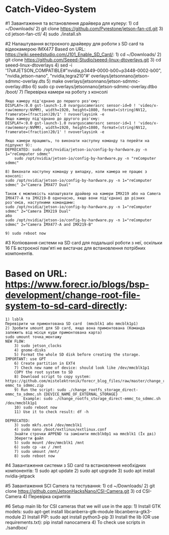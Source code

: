 # Catch-Video-System

#1 Завантаження та встановлення драйвера для кулеру:
	1) cd ~/Downloads/
	2) git clone https://github.com/Pyrestone/jetson-fan-ctl.git
	3) cd jetson-fan-ctl/
	4) sudo ./install.sh
	
#2 Налаштування встроєного драйверу для роботи з SD card та відеокамерою IMX477
Based on URL: https://wiki.seeedstudio.com/J101_Enable_SD_Card/:
	1) cd ~/Downloads/
	2) git clone https://github.com/Seeed-Studio/seeed-linux-dtoverlays.git
	3) cd seeed-linux-dtoverlays
	4) sed -i '17s#JETSON_COMPATIBLE#\"nvidia,p3449-0000-b00+p3448-0002-b00\"\, \"nvidia\,jetson-nano\"\, \"nvidia\,tegra210\"#' overlays/jetsonnano/jetson-sdmmc-overlay.dts
	5) make overlays/jetsonnano/jetson-sdmmc-overlay.dtbo
	6) sudo cp overlays/jetsonnano/jetson-sdmmc-overlay.dtbo /boot/
	7) Перевірка камери на роботу з консолі
	
	Якщо камеру під'єднано до першого роз'єму:
	DISPLAY=:0.0 gst-launch-1.0 nvarguscamerasrc sensor-id=0 ! 'video/x-raw(memory:NVMM), width=1920, height=1080, format=(string)NV12, framerate=(fraction)20/1' ! nvoverlaysink -e
	Якщо камеру під'єднано до другого роз'єму:
	DISPLAY=:0.0 gst-launch-1.0 nvarguscamerasrc sensor-id=1 ! 'video/x-raw(memory:NVMM), width=1920, height=1080, format=(string)NV12, framerate=(fraction)20/1' ! nvoverlaysink -e
	
	Якщо камери працюють, то виконати наступну команду та перейти на підпункт 9):
	DEPRECATED: sudo /opt/nvidia/jetson-io/config-by-hardware.py -n 1="reComputer sdmmc"
        sudo /opt/nvidia/jetson-io/config-by-hardware.py -n "reComputer sdmmc"
	
	8) Виконати наступну команду у випадку, коли камера не працює з консолі:
	sudo /opt/nvidia/jetson-io/config-by-hardware.py -n 1="reComputer sdmmc" 2="Camera IMX477 Dual"
	
	Також є можливість налаштувати драйвер на камери IMX219 або на Camera IMX477-A та IMX219-B одночасно, якщо вони під'єднані до різних роз'ємів, наступними командами:
	sudo /opt/nvidia/jetson-io/config-by-hardware.py -n 1="reComputer sdmmc" 2="Camera IMX219 Dual"
	або
	sudo /opt/nvidia/jetson-io/config-by-hardware.py -n 1="reComputer sdmmc" 2="Camera IMX477-A and IMX219-B"
	
	9) sudo reboot now
	
#3 Копіювання системи на SD card для подальшої роботи з неї, оскільки 16 ГБ встроєної пам'яті не вистачає для встановлення потрібних компонентів. 
# Based on URL: https://www.forecr.io/blogs/bsp-development/change-root-file-system-to-sd-card-directly:
	1) lsblk
	Перевірити чи примонтована SD card  (mmcblk1 або mmcblk1p1)
	2) Зробити umount для SD card, якщо вона примонтована (Команда залежить від місця куди примонтована карта)
	sudo umount точка_монтажу
	NEW FLOW:
		3) sudo jetson_clocks
		4) gnome-disks
		5) Format the whole SD disk before creating the storage. IMPORTANT: use GPT
		6) Create partition in EXT4
		7) Check new name of device: should look like /dev/mmcblk1p1
		COPY the root system to SD
		8) Download script to copy system: https://github.com/mistelektronik/forecr_blog_files/raw/master/change_rootfs_storage_direct-emmc_to_sdmmc.zip
		9) Run the script: sudo ./change_rootfs_storage_direct-emmc_to_sdmmc.sh {DEVICE_NAME_OF_EXTERNAL_STORAGE}
			Example: sudo ./change_rootfs_storage_direct-emmc_to_sdmmc.sh /dev/mmcblk1p1
		10) sudo reboot now
		11) Use it to check result: df -h

	DEPRECATED:
		3) sudo mkfs.ext4 /dev/mmcblk1
		4) sudo nano /boot/extlinux/extlinux.conf
		Знайти строчки APPEND та замінити mmcblk0p1 на mmcblk1 (Їх дві)
		Зберегти файл
		5) sudo mount /dev/mmcblk1 /mnt
		6) sudo cp -ax / /mnt
		7) sudo umount /mnt/
		8) sudo reboot now
	
#4 Завантаження системи з SD card та встановлення необхідних компонентів:
	1) sudo apt update
	2) sudo apt upgrade
	3) sudo apt install nvidia-jetpack

#5 Завантаження SCI Camera та тестування:
	1) cd ~/Downloads/ 
	2) git clone https://github.com/JetsonHacksNano/CSI-Camera.git
	3) cd CSI-Camera
	4) Перевірка скриптів

#6 Setup main lib for CSI cameras that we will use in the app:
	1) Install GTK models: sudo apt-get install libcanberra-gtk-module libcanberra-gtk3-module
	2) Install PIP: sudo apt install python3-pip
	3) Install the lib (OR use requirements.txt): pip install nanocamera 
	4) To check use scripts in ./sandbox/







